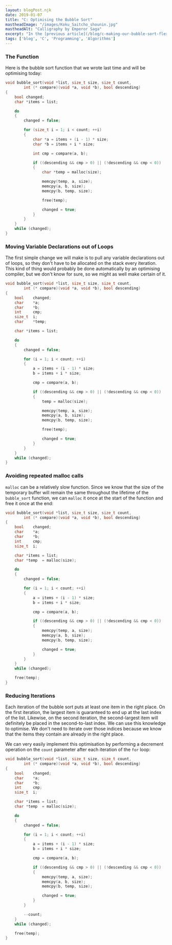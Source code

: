 ```yaml
---
layout: blogPost.njk
date: 2019-01-07
title: "C: Optimising the Bubble Sort"
mastheadImage: "/images/Koku_Saitcho_shounin.jpg"
mastheadAlt: "Calligraphy by Emperor Saga"
excerpt: "In the [previous article](/blog/c-making-our-bubble-sort-flexible/) we upgraded our [basic bubble](/blog/c-programming-a-bubble-sort/) sort to work with any data type. Now we will make some small improvements to its performance."
tags: ['blog', 'C', 'Programming', 'Algorithms']
---
```


### The Function

Here is the bubble sort function that we wrote last time and will be optimising today:

```c
void bubble_sort(void *list, size_t size, size_t count, 
        int (* compare)(void *a, void *b), bool descending)
{
    bool changed;
    char *items = list;

    do 
    {
        changed = false;

        for (size_t i = 1; i < count; ++i)
        {
            char *a = items + (i - 1) * size;
            char *b = items + i * size;

            int cmp = compare(a, b);

            if ((descending && cmp > 0) || (!descending && cmp < 0))
            {
                char *temp = malloc(size);

                memcpy(temp, a, size);
                memcpy(a, b, size);
                memcpy(b, temp, size);

                free(temp);

                changed = true;
            }
        }
    }
    while (changed);
}
```

### Moving Variable Declarations out of Loops

The first simple change we will make is to pull any variable declarations out of loops, so they don't have to be allocated on the stack every iteration. This kind of thing would probably be done automatically by an optimising compiler, but we don't know for sure, so we might as well make certain of it.

```c
void bubble_sort(void *list, size_t size, size_t count, 
        int (* compare)(void *a, void *b), bool descending)
{
    bool    changed;
    char    *a;
    char    *b;
    int     cmp;
    size_t  i;
    char    *temp;

    char *items = list;

    do 
    {
        changed = false;

        for (i = 1; i < count; ++i)
        {
            a = items + (i - 1) * size;
            b = items + i * size;

            cmp = compare(a, b);

            if ((descending && cmp > 0) || (!descending && cmp < 0))
            {
                temp = malloc(size);

                memcpy(temp, a, size);
                memcpy(a, b, size);
                memcpy(b, temp, size);

                free(temp);

                changed = true;
            }
        }
    }
    while (changed);
}
```

### Avoiding repeated malloc calls

`malloc` can be a relatively slow function. Since we know that the size of the temporary buffer will remain the same throughout the lifetime of the `bubble_sort` function, we can `malloc` it once at the start of the function and free it once at the end:

```c
void bubble_sort(void *list, size_t size, size_t count, 
        int (* compare)(void *a, void *b), bool descending)
{
    bool    changed;
    char    *a;
    char    *b;
    int     cmp;
    size_t  i;

    char *items = list;
    char *temp  = malloc(size);

    do 
    {
        changed = false;

        for (i = 1; i < count; ++i)
        {
            a = items + (i - 1) * size;
            b = items + i * size;

            cmp = compare(a, b);

            if ((descending && cmp > 0) || (!descending && cmp < 0))
            {
                memcpy(temp, a, size);
                memcpy(a, b, size);
                memcpy(b, temp, size);

                changed = true;
            }
        }
    }
    while (changed);

    free(temp);
}
```

### Reducing Iterations

Each iteration of the bubble sort puts at least one item in the right place. On the first iteration, the largest item is guaranteed to end up at the last index of the list. Likewise, on the second iteration, the second-largest item will definitely be placed in the second-to-last index. We can use this knowledge to optimise. We don't need to iterate over those indices because we know that the items they contain are already in the right place.

We can very easily implement this optimisation by performing a decrement operation on the `count` parameter after each iteration of the `for` loop:

```c
void bubble_sort(void *list, size_t size, size_t count, 
        int (* compare)(void *a, void *b), bool descending)
{
    bool    changed;
    char    *a;
    char    *b;
    int     cmp;
    size_t  i;

    char *items = list;
    char *temp  = malloc(size);

    do 
    {
        changed = false;

        for (i = 1; i < count; ++i)
        {
            a = items + (i - 1) * size;
            b = items + i * size;

            cmp = compare(a, b);

            if ((descending && cmp > 0) || (!descending && cmp < 0))
            {
                memcpy(temp, a, size);
                memcpy(a, b, size);
                memcpy(b, temp, size);

                changed = true;
            }
        }

        --count;
    }
    while (changed);

    free(temp);
}
```
